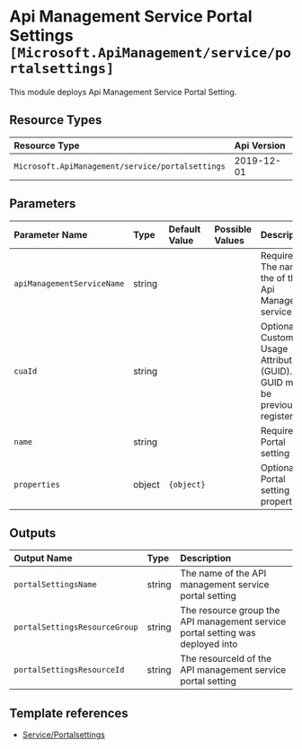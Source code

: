 # Api Management Service Portal Settings `[Microsoft.ApiManagement/service/portalsettings]`

This module deploys Api Management Service Portal Setting.

## Resource Types

| Resource Type | Api Version |
| :-- | :-- |
| `Microsoft.ApiManagement/service/portalsettings` | 2019-12-01 |

## Parameters

| Parameter Name | Type | Default Value | Possible Values | Description |
| :-- | :-- | :-- | :-- | :-- |
| `apiManagementServiceName` | string |  |  | Required. The name of the of the Api Management service. |
| `cuaId` | string |  |  | Optional. Customer Usage Attribution id (GUID). This GUID must be previously registered |
| `name` | string |  |  | Required. Portal setting name |
| `properties` | object | `{object}` |  | Optional. Portal setting properties. |


## Outputs

| Output Name | Type | Description |
| :-- | :-- | :-- |
| `portalSettingsName` | string | The name of the API management service portal setting |
| `portalSettingsResourceGroup` | string | The resource group the API management service portal setting was deployed into |
| `portalSettingsResourceId` | string | The resourceId of the API management service portal setting |

## Template references

- [Service/Portalsettings](https://docs.microsoft.com/en-us/azure/templates/Microsoft.ApiManagement/2019-12-01/service/portalsettings)

